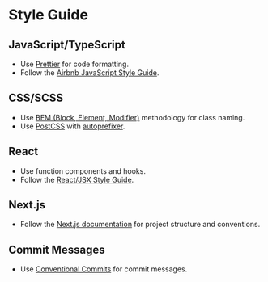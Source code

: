 # Style Guide

## JavaScript/TypeScript

- Use [Prettier](https://prettier.io/) for code formatting.
- Follow the [Airbnb JavaScript Style Guide](https://github.com/airbnb/javascript).

## CSS/SCSS

- Use [BEM (Block, Element, Modifier)](http://getbem.com/introduction/) methodology for class naming.
- Use [PostCSS](https://postcss.org/) with [autoprefixer](https://github.com/postcss/autoprefixer).

## React

- Use function components and hooks.
- Follow the [React/JSX Style Guide](https://github.com/airbnb/javascript/tree/master/react).

## Next.js

- Follow the [Next.js documentation](https://nextjs.org/docs) for project structure and conventions.

## Commit Messages

- Use [Conventional Commits](https://www.conventionalcommits.org/en/v1.0.0/) for commit messages.

